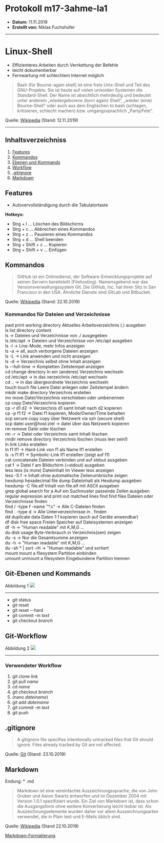 # Protokoll m17-3ahme-la1
* **Datum:** 11.11.2019
* **Erstellt von:** Niklas Fuchshofer
-----------------------------------------

# Linux-Shell
* Effizienteres Arbeiten durch Verrkettung der Befehle
* leicht dokumentierbar
* Fernwartung mit schlechtem Internet möglich

> Bash (für Bourne-again shell) ist eine freie Unix-Shell und Teil des GNU-Projekts. Sie ist heute auf vielen unixoiden Systemen die Standard-Shell. Der Name ist absichtlich mehrdeutig und bedeutet unter anderem „wiedergeborene (born again) Shell“, „wieder (eine) Bourne-Shell“ oder auch aus dem Englischen to bash (schlagen, kritisieren, schlecht machen) bzw. umgangssprachlich „Party/Fete“.

Quelle: [Wikipedia][Wikipedia-Shell] (Stand: 12.11.2019)

-------------------

## Inhaltsverzeichniss

1. [Features](#features)
1. [Kommandos](#kommandos)
1. [Ebenen und Kommands](#git-ebenen-und-kommands)
1. [Workflow](#git-workflow)
1. [.gitignore](#gitignore)
1. [Markdown](#markdown)

## Features
  * Autovervollständigung durch die Tabulatortaste<br>

**Hotkeys:** 
  * Strg + l ... Löschen des Bildschirms
  * Strg + c ... Abbrechen eines Kommandos
  * Strg + z ... Pausieren eines Kommandos
  * Strg + d ... Shell beenden
  * Strg + Shift + c ... Kopieren 
  * Strg + Shift + v ... Einfügen 

## Kommandos
> GitHub ist ein Onlinedienst, der Software-Entwicklungsprojekte auf seinen Servern bereitstellt (Filehosting).
Namensgebend war das Versionsverwaltungssystem Git. Die GitHub, Inc. hat ihren Sitz in San Francisco in den USA.
Ähnliche Dienste sind GitLab und Bitbucket.

Quelle: [Wikipedia][Wikipedia-GitHub] (Stand: 22.10.2019)

### Kommandos für Dateien und Verzeichnisse

pwd      print working directory   Aktuelles Arbeitsverzeichnis (.) ausgeben<br>
ls       list directory content<br>
           ls                      -> Dateien und Verzeichnisse von ./ ausgegeben<br>
           ls /etc/apt             -> Dateien und Verzeichnisse von /etc/apt ausgeben<br>
           ls -l                   -> Line-Mode, mehr Infos anzeigen<br>
           ls -a                   -> all, auch verborgene Dateien anzeigen<br>
           ls -L                   -> Link anwenden und nicht anzeigen<br>
           ls -d                   -> Verzeichnis selbst ohne Inhalt anzeigen<br>
           ls --full-time          -> Kompletten Zeitstempel anzeigen<br>
cd       change directory          In ein (anderes) Verzeichnis wechseln<br>
           cd /etc/apt             -> in das verzeichnis /etc/apt wechseln<br>
           cd ..                   -> in das übergeordnete Verzeichnis wechseln<br>
touch    touch file                Leere Datei anlegen oder Zeitstempel ändern<br>
mkdir    make directory            Verzeichnis erstellen<br>
mv       move                      Datei/Verzeichnis verschieben oder umbenennen<br>
cp       copy                      Date/Verzeichnis kopieren<br>
           cp -r d1 d2             -> Verzeichnis d1 samt Inhalt nach d2 kopieren<br>
           cp -p f1 f2             -> Datei f1 kopieren, Mode/Owner/Time behalten<br>
scp      secure copy               copy über Netzwerk via ssh (secure shell)<br>
           scp datei user@host:ziel  -> datei über das Netzwerk kopieren<br>
rm       remove                    Datei oder löschen<br>
           rm -r                   -> Datei oder Verzeichnis samt Inhalt löschen<br>
rmdir    remove directory          Verzeichnis löschen (muss leer sein!)<br>
ln       link                      Links erstellen<br>
           ln f1 lf1               -> Hard-Link von f1 als Name lf1 erstellen<br>
           ls -s f1 lf1            -> Symbolic-Link lf1 erstellen (zeigt auf f1)<br>
cat      concatenate               Dateien verbinden und auf stdout ausgeben<br>
           cat f                   -> Datei f am Bildschirm (=stdout) ausgeben<br>
less     less (is more)            Dateiinhalt im Viewer less anzeigen<br>
           less -S f               -> Inhalt ohne automatische Zeilenumbrüche zeigen<br>
hexdump  hexadecimal file dump     Dateiinhalt als Hexdump ausgeben<br>
           hexdump -C file.elf     Inhalt von file.elf mit ASCII ausgeben<br>
grep     global search for a       Auf ein Suchmuster passende Zeilen ausgeben<br>
         regular expression and
         print out matched lines
find     find files                Dateien oder Verzeichnisse finden<br>
           find / -type f -name "*.c" -> Alle C-Dateien finden<br>
           find . -type d             -> Alle Unterverzeichnisse in . finden<br>
dd       duplicate data            Daten 1:1 kopieren (auch auf Geräte anwendbar) <br>
df       disk free space           Freien Speicher auf Dateisystemen anzeigen<br>
           df -h                   -> "Human readable" mit K,M,G ...<br>
du       disk usage                Byte-Verbrauch in Verzeichnis(sen) zeigen<br>
           du -s                   -> Nur die Gesamtsumme anzeigen<br>
           du -h                   -> "Human readable" mit K,M,G ...<br>
           du -sh * | sort -rh     -> "Human readable" und sortiert<br>
mount    mount a filesystem        Partition einbinden<br>
umount   unmount a filesystem      Eingebundene Partition trennen<br>

## Git-Ebenen und Kommands

Abbildung 1 ![](https://readsahil.files.wordpress.com/2016/09/git_cheat_sheet.png?w=636g)

-------------

* git status 
* git reset  
* git reset --hard 
* git commit -m *text* 
* git checkout *branch* 

## Git-Workflow

Abbildung 2 ![](https://arccwiki.uwyo.edu/images/1/19/GitHub_Flow_steps.png)

-------------

### Verwendeter Workflow

1. git clone *link*
2. git pull *name*
3. cd *name*
3. git checkout *branch*
3. (nano *dateiname*)
3. git add *dateiname*
3. git commit -m *text*
3. git push

## .gitignore
> A gitignore file specifies intentionally untracked files that Git should ignore. Files already tracked by Git are not affected.

Quelle: [Git][Git-gitignore] (Stand: 23.10.2019)

## Markdown
Endung: * .md
> Markdown ist eine vereinfachte Auszeichnungssprache, die von John Gruber und Aaron Swartz entworfen und im Dezember 2004 mit Version 1.0.1 spezifiziert wurde.
Ein Ziel von Markdown ist, dass schon die Ausgangsform ohne weitere Konvertierung leicht lesbar ist.
Als Auszeichnungselemente wurden daher vor allem Auszeichnungsarten verwendet, die in Plain text und E-Mails üblich sind.

Quelle: [Wikipedia][Wikipedia-Markdown] (Stand 22.10.2019)

[Markdown-Formatierung][Markdown-Formatierung]







[Wikipedia-Shell]: https://de.wikipedia.org/wiki/Bash_(Shell)
[Wikipedia-Markdown]: https://de.wikipedia.org/wiki/Markdown
[Wikipedia-GitHub]: https://de.wikipedia.org/wiki/GitHub
[Git-gitignore]: https://git-scm.com/docs/gitignore
[Markdown-Formatierung]: https://support.zendesk.com/hc/de/articles/203691016-Formatieren-von-Text-mit-Markdown
